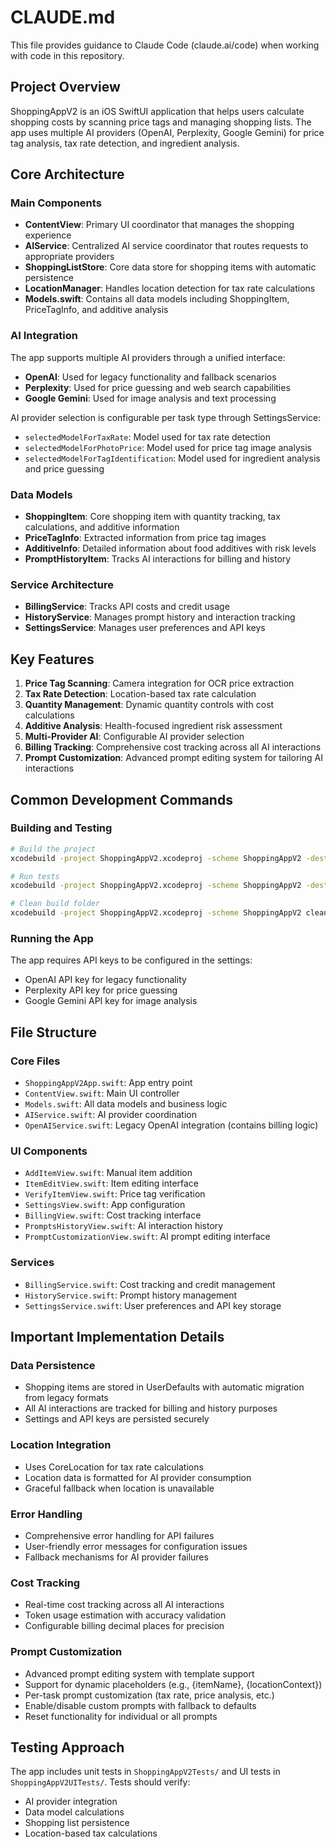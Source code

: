 # CLAUDE.md

This file provides guidance to Claude Code (claude.ai/code) when working with code in this repository.

## Project Overview

ShoppingAppV2 is an iOS SwiftUI application that helps users calculate shopping costs by scanning price tags and managing shopping lists. The app uses multiple AI providers (OpenAI, Perplexity, Google Gemini) for price tag analysis, tax rate detection, and ingredient analysis.

## Core Architecture

### Main Components

- **ContentView**: Primary UI coordinator that manages the shopping experience
- **AIService**: Centralized AI service coordinator that routes requests to appropriate providers
- **ShoppingListStore**: Core data store for shopping items with automatic persistence
- **LocationManager**: Handles location detection for tax rate calculations
- **Models.swift**: Contains all data models including ShoppingItem, PriceTagInfo, and additive analysis

### AI Integration

The app supports multiple AI providers through a unified interface:
- **OpenAI**: Used for legacy functionality and fallback scenarios
- **Perplexity**: Used for price guessing and web search capabilities  
- **Google Gemini**: Used for image analysis and text processing

AI provider selection is configurable per task type through SettingsService:
- `selectedModelForTaxRate`: Model used for tax rate detection
- `selectedModelForPhotoPrice`: Model used for price tag image analysis
- `selectedModelForTagIdentification`: Model used for ingredient analysis and price guessing

### Data Models

- **ShoppingItem**: Core shopping item with quantity tracking, tax calculations, and additive information
- **PriceTagInfo**: Extracted information from price tag images
- **AdditiveInfo**: Detailed information about food additives with risk levels
- **PromptHistoryItem**: Tracks AI interactions for billing and history

### Service Architecture

- **BillingService**: Tracks API costs and credit usage
- **HistoryService**: Manages prompt history and interaction tracking
- **SettingsService**: Manages user preferences and API keys

## Key Features

1. **Price Tag Scanning**: Camera integration for OCR price extraction
2. **Tax Rate Detection**: Location-based tax rate calculation
3. **Quantity Management**: Dynamic quantity controls with cost calculations
4. **Additive Analysis**: Health-focused ingredient risk assessment
5. **Multi-Provider AI**: Configurable AI provider selection
6. **Billing Tracking**: Comprehensive cost tracking across all AI interactions
7. **Prompt Customization**: Advanced prompt editing system for tailoring AI interactions

## Common Development Commands

### Building and Testing
```bash
# Build the project
xcodebuild -project ShoppingAppV2.xcodeproj -scheme ShoppingAppV2 -destination 'platform=iOS Simulator,name=iPhone 15' build

# Run tests
xcodebuild -project ShoppingAppV2.xcodeproj -scheme ShoppingAppV2 -destination 'platform=iOS Simulator,name=iPhone 15' test

# Clean build folder
xcodebuild -project ShoppingAppV2.xcodeproj -scheme ShoppingAppV2 clean
```

### Running the App
The app requires API keys to be configured in the settings:
- OpenAI API key for legacy functionality
- Perplexity API key for price guessing
- Google Gemini API key for image analysis

## File Structure

### Core Files
- `ShoppingAppV2App.swift`: App entry point
- `ContentView.swift`: Main UI controller
- `Models.swift`: All data models and business logic
- `AIService.swift`: AI provider coordination
- `OpenAIService.swift`: Legacy OpenAI integration (contains billing logic)

### UI Components
- `AddItemView.swift`: Manual item addition
- `ItemEditView.swift`: Item editing interface
- `VerifyItemView.swift`: Price tag verification
- `SettingsView.swift`: App configuration
- `BillingView.swift`: Cost tracking interface
- `PromptsHistoryView.swift`: AI interaction history
- `PromptCustomizationView.swift`: AI prompt editing interface

### Services
- `BillingService.swift`: Cost tracking and credit management
- `HistoryService.swift`: Prompt history management
- `SettingsService.swift`: User preferences and API key storage

## Important Implementation Details

### Data Persistence
- Shopping items are stored in UserDefaults with automatic migration from legacy formats
- All AI interactions are tracked for billing and history purposes
- Settings and API keys are persisted securely

### Location Integration
- Uses CoreLocation for tax rate calculations
- Location data is formatted for AI provider consumption
- Graceful fallback when location is unavailable

### Error Handling
- Comprehensive error handling for API failures
- User-friendly error messages for configuration issues
- Fallback mechanisms for AI provider failures

### Cost Tracking
- Real-time cost tracking across all AI interactions
- Token usage estimation with accuracy validation
- Configurable billing decimal places for precision

### Prompt Customization
- Advanced prompt editing system with template support
- Support for dynamic placeholders (e.g., {itemName}, {locationContext})
- Per-task prompt customization (tax rate, price analysis, etc.)
- Enable/disable custom prompts with fallback to defaults
- Reset functionality for individual or all prompts

## Testing Approach

The app includes unit tests in `ShoppingAppV2Tests/` and UI tests in `ShoppingAppV2UITests/`. Tests should verify:
- AI provider integration
- Data model calculations
- Shopping list persistence
- Location-based tax calculations